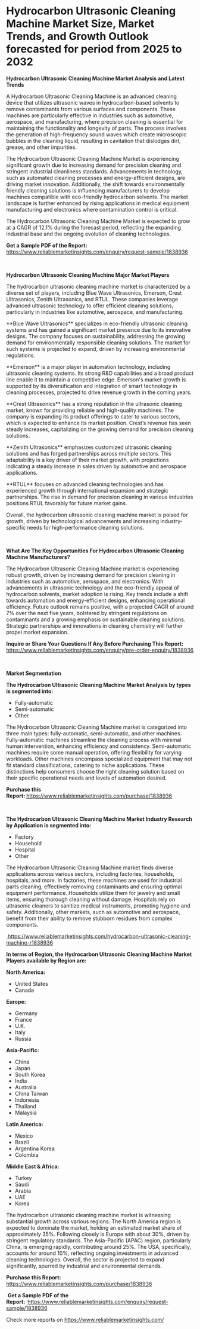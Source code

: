 <p><h1>Hydrocarbon Ultrasonic Cleaning Machine Market Size, Market Trends, and Growth Outlook forecasted for period from 2025 to 2032</h1></p><p><strong>Hydrocarbon Ultrasonic Cleaning Machine Market Analysis and Latest Trends</strong></p>
<p><p>A Hydrocarbon Ultrasonic Cleaning Machine is an advanced cleaning device that utilizes ultrasonic waves in hydrocarbon-based solvents to remove contaminants from various surfaces and components. These machines are particularly effective in industries such as automotive, aerospace, and manufacturing, where precision cleaning is essential for maintaining the functionality and longevity of parts. The process involves the generation of high-frequency sound waves which create microscopic bubbles in the cleaning liquid, resulting in cavitation that dislodges dirt, grease, and other impurities.</p><p>The Hydrocarbon Ultrasonic Cleaning Machine Market is experiencing significant growth due to increasing demand for precision cleaning and stringent industrial cleanliness standards. Advancements in technology, such as automated cleaning processes and energy-efficient designs, are driving market innovation. Additionally, the shift towards environmentally friendly cleaning solutions is influencing manufacturers to develop machines compatible with eco-friendly hydrocarbon solvents. The market landscape is further enhanced by rising applications in medical equipment manufacturing and electronics where contamination control is critical.</p><p>The Hydrocarbon Ultrasonic Cleaning Machine Market is expected to grow at a CAGR of 12.1% during the forecast period, reflecting the expanding industrial base and the ongoing evolution of cleaning technologies.</p></p>
<p><strong>Get a Sample PDF of the Report:&nbsp;</strong> <a href="https://www.reliablemarketinsights.com/enquiry/request-sample/1838936?utm_campaign=3293&utm_medium=2&utm_source=Github&utm_content=ia&utm_term=12042025&utm_id=hydrocarbon-ultrasonic-cleaning-machine">https://www.reliablemarketinsights.com/enquiry/request-sample/1838936</a></p>
<p>&nbsp;</p>
<p><strong>Hydrocarbon Ultrasonic Cleaning Machine Major Market Players</strong></p>
<p><p>The hydrocarbon ultrasonic cleaning machine market is characterized by a diverse set of players, including Blue Wave Ultrasonics, Emerson, Crest Ultrasonics, Zenith Ultrasonics, and RTUL. These companies leverage advanced ultrasonic technology to offer efficient cleaning solutions, particularly in industries like automotive, aerospace, and manufacturing.</p><p>**Blue Wave Ultrasonics** specializes in eco-friendly ultrasonic cleaning systems and has gained a significant market presence due to its innovative designs. The company focuses on sustainability, addressing the growing demand for environmentally responsible cleaning solutions. The market for such systems is projected to expand, driven by increasing environmental regulations.</p><p>**Emerson** is a major player in automation technology, including ultrasonic cleaning systems. Its strong R&D capabilities and a broad product line enable it to maintain a competitive edge. Emerson's market growth is supported by its diversification and integration of smart technology in cleaning processes, projected to drive revenue growth in the coming years.</p><p>**Crest Ultrasonics** has a strong reputation in the ultrasonic cleaning market, known for providing reliable and high-quality machines. The company is expanding its product offerings to cater to various sectors, which is expected to enhance its market position. Crest’s revenue has seen steady increases, capitalizing on the growing demand for precision cleaning solutions.</p><p>**Zenith Ultrasonics** emphasizes customized ultrasonic cleaning solutions and has forged partnerships across multiple sectors. This adaptability is a key driver of their market growth, with projections indicating a steady increase in sales driven by automotive and aerospace applications.</p><p>**RTUL** focuses on advanced cleaning technologies and has experienced growth through international expansion and strategic partnerships. The rise in demand for precision cleaning in various industries positions RTUL favorably for future market gains.</p><p>Overall, the hydrocarbon ultrasonic cleaning machine market is poised for growth, driven by technological advancements and increasing industry-specific needs for high-performance cleaning solutions.</p></p>
<p>&nbsp;</p>
<p><strong>What Are The Key Opportunities For Hydrocarbon Ultrasonic Cleaning Machine Manufacturers?</strong></p>
<p><p>The Hydrocarbon Ultrasonic Cleaning Machine market is experiencing robust growth, driven by increasing demand for precision cleaning in industries such as automotive, aerospace, and electronics. With advancements in ultrasonic technology and the eco-friendly appeal of hydrocarbon solvents, market adoption is rising. Key trends include a shift towards automation and energy-efficient designs, enhancing operational efficiency. Future outlook remains positive, with a projected CAGR of around 7% over the next five years, bolstered by stringent regulations on contaminants and a growing emphasis on sustainable cleaning solutions. Strategic partnerships and innovations in cleaning chemistry will further propel market expansion.</p></p>
<p><strong>Inquire or Share Your Questions If Any Before Purchasing This Report:</strong> <a href="https://www.reliablemarketinsights.com/enquiry/pre-order-enquiry/1838936?utm_campaign=3293&utm_medium=2&utm_source=Github&utm_content=ia&utm_term=12042025&utm_id=hydrocarbon-ultrasonic-cleaning-machine">https://www.reliablemarketinsights.com/enquiry/pre-order-enquiry/1838936</a></p>
<p>&nbsp;</p>
<p><strong>Market Segmentation</strong></p>
<p><strong>The Hydrocarbon Ultrasonic Cleaning Machine Market Analysis by types is segmented into:</strong></p>
<p><ul><li>Fully-automatic</li><li>Semi-automatic</li><li>Other</li></ul></p>
<p><p>The Hydrocarbon Ultrasonic Cleaning Machine market is categorized into three main types: fully-automatic, semi-automatic, and other machines. Fully-automatic machines streamline the cleaning process with minimal human intervention, enhancing efficiency and consistency. Semi-automatic machines require some manual operation, offering flexibility for varying workloads. Other machines encompass specialized equipment that may not fit standard classifications, catering to niche applications. These distinctions help consumers choose the right cleaning solution based on their specific operational needs and levels of automation desired.</p></p>
<p><strong>Purchase this Report:&nbsp;</strong><a href="https://www.reliablemarketinsights.com/purchase/1838936?utm_campaign=3293&utm_medium=2&utm_source=Github&utm_content=ia&utm_term=12042025&utm_id=hydrocarbon-ultrasonic-cleaning-machine">https://www.reliablemarketinsights.com/purchase/1838936</a></p>
<p>&nbsp;</p>
<p><strong>The Hydrocarbon Ultrasonic Cleaning Machine Market Industry Research by Application is segmented into:</strong></p>
<p><ul><li>Factory</li><li>Household</li><li>Hospital</li><li>Other</li></ul></p>
<p><p>The Hydrocarbon Ultrasonic Cleaning Machine market finds diverse applications across various sectors, including factories, households, hospitals, and more. In factories, these machines are used for industrial parts cleaning, effectively removing contaminants and ensuring optimal equipment performance. Households utilize them for jewelry and small items, ensuring thorough cleaning without damage. Hospitals rely on ultrasonic cleaners to sanitize medical instruments, promoting hygiene and safety. Additionally, other markets, such as automotive and aerospace, benefit from their ability to remove stubborn residues from complex components.</p></p>
<p><a href="https://www.reliablemarketinsights.com/hydrocarbon-ultrasonic-cleaning-machine-r1838936?utm_campaign=3293&utm_medium=2&utm_source=Github&utm_content=ia&utm_term=12042025&utm_id=hydrocarbon-ultrasonic-cleaning-machine">&nbsp;https://www.reliablemarketinsights.com/hydrocarbon-ultrasonic-cleaning-machine-r1838936</a></p>
<p><strong>In terms of Region, the Hydrocarbon Ultrasonic Cleaning Machine Market Players available by Region are:</strong></p>
<p>
    <p> <strong> North America: </strong>
        <ul>
            <li>United States</li>
            <li>Canada</li>
        </ul>
        </p> 
    <p> <strong> Europe: </strong>
        <ul>
            <li>Germany</li>
            <li>France</li>
            <li>U.K.</li>
            <li>Italy</li>
            <li>Russia</li>
        </ul>
        </p> 
    <p> <strong> Asia-Pacific: </strong>
        <ul>
            <li>China</li>
            <li>Japan</li>
            <li>South Korea</li>
            <li>India</li>
            <li>Australia</li>
            <li>China Taiwan</li>
            <li>Indonesia</li>
            <li>Thailand</li>
            <li>Malaysia</li>
        </ul>
        </p> 
    <p> <strong> Latin America: </strong>
        <ul>
            <li>Mexico</li>
            <li>Brazil</li>
            <li>Argentina Korea</li>
            <li>Colombia</li>
        </ul>
        </p> 
    <p> <strong> Middle East & Africa: </strong>
        <ul>
            <li>Turkey</li>
            <li>Saudi</li>
            <li>Arabia</li>
            <li>UAE</li>
            <li>Korea</li>
        </ul>
    </p>
    </p>
<p><p>The hydrocarbon ultrasonic cleaning machine market is witnessing substantial growth across various regions. The North America region is expected to dominate the market, holding an estimated market share of approximately 35%. Following closely is Europe with about 30%, driven by stringent regulatory standards. The Asia-Pacific (APAC) region, particularly China, is emerging rapidly, contributing around 25%. The USA, specifically, accounts for around 10%, reflecting ongoing investments in advanced cleaning technologies. Overall, the sector is projected to expand significantly, spurred by industrial and environmental demands.</p></p>
<p><strong>Purchase this Report: </strong><a href="https://www.reliablemarketinsights.com/purchase/1838936?utm_campaign=3293&utm_medium=2&utm_source=Github&utm_content=ia&utm_term=12042025&utm_id=hydrocarbon-ultrasonic-cleaning-machine">https://www.reliablemarketinsights.com/purchase/1838936</a></p>
<p>&nbsp;<strong>Get a Sample PDF of the Report:&nbsp;&nbsp;</strong><a href="https://www.reliablemarketinsights.com/enquiry/request-sample/1838936?utm_campaign=3293&utm_medium=2&utm_source=Github&utm_content=ia&utm_term=12042025&utm_id=hydrocarbon-ultrasonic-cleaning-machine">https://www.reliablemarketinsights.com/enquiry/request-sample/1838936</a></p>
<p><strong></strong></p>
<p>Check more reports on <a href="https://www.reliablemarketinsights.com/?utm_campaign=3293&utm_medium=2&utm_source=Github&utm_content=ia&utm_term=12042025&utm_id=hydrocarbon-ultrasonic-cleaning-machine">https://www.reliablemarketinsights.com/</a></p>